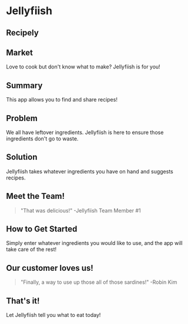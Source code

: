 # Jellyfiish #

<!--
> This material was originally posted [here](http://www.quora.com/What-is-Amazons-approach-to-product-development-and-product-management). It is reproduced here for posterities sake.

There is an approach called "working backwards" that is widely used at Amazon. They work backwards from the customer, rather than starting with an idea for a product and trying to bolt customers onto it. While working backwards can be applied to any specific product decision, using this approach is especially important when developing new products or features.

For new initiatives a product manager typically starts by writing an internal press release announcing the finished product. The target audience for the press release is the new/updated product's customers, which can be retail customers or internal users of a tool or technology. Internal press releases are centered around the customer problem, how current solutions (internal or external) fail, and how the new product will blow away existing solutions.

If the benefits listed don't sound very interesting or exciting to customers, then perhaps they're not (and shouldn't be built). Instead, the product manager should keep iterating on the press release until they've come up with benefits that actually sound like benefits. Iterating on a press release is a lot less expensive than iterating on the product itself (and quicker!).

If the press release is more than a page and a half, it is probably too long. Keep it simple. 3-4 sentences for most paragraphs. Cut out the fat. Don't make it into a spec. You can accompany the press release with a FAQ that answers all of the other business or execution questions so the press release can stay focused on what the customer gets. My rule of thumb is that if the press release is hard to write, then the product is probably going to suck. Keep working at it until the outline for each paragraph flows.

Oh, and I also like to write press-releases in what I call "Oprah-speak" for mainstream consumer products. Imagine you're sitting on Oprah's couch and have just explained the product to her, and then you listen as she explains it to her audience. That's "Oprah-speak", not "Geek-speak".

Once the project moves into development, the press release can be used as a touchstone; a guiding light. The product team can ask themselves, "Are we building what is in the press release?" If they find they're spending time building things that aren't in the press release (overbuilding), they need to ask themselves why. This keeps product development focused on achieving the customer benefits and not building extraneous stuff that takes longer to build, takes resources to maintain, and doesn't provide real customer benefit (at least not enough to warrant inclusion in the press release).
 -->

## Recipely ##
  <!-- > Name the product in a way the reader (i.e. your target customers) will understand. -->

## Market ##
  Love to cook but don't know what to make? Jellyfiish is for you!
  <!-- > Describe who the market for the product is and what benefit they get. One sentence only underneath the title. -->

## Summary ##
  This app allows you to find and share recipes!
  <!-- > Give a summary of the product and the benefit. Assume the reader will not read anything else so make this paragraph good. -->

## Problem ##
  We all have leftover ingredients. Jellyfiish is here to ensure those ingredients don't go to waste.
  <!-- > Describe the problem your product solves. -->

## Solution ##
  Jellyfiish takes whatever ingredients you have on hand and suggests recipes.
  <!-- > Describe how your product elegantly solves the problem. -->

## Meet the Team! ##
  > "That was delicious!" -Jellyfiish Team Member #1
  <!-- > A quote from a spokesperson in your company. -->

## How to Get Started ##
  Simply enter whatever ingredients you would like to use, and the app will take care of the rest!
  <!-- > Describe how easy it is to get started. -->

## Our customer loves us! ##
  > "Finally, a way to use up those all of those sardines!" -Robin Kim
  <!-- > Provide a quote from a hypothetical customer that describes how they experienced the benefit. -->

## That's it! ##
  Let Jellyfiish tell you what to eat today!
  <!-- > Wrap it up and give pointers where the reader should go next. -->
